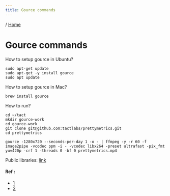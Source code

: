 ```yaml
---
title: Gource commands
---
```


/ [Home](index.md)

# Gource commands



How to setup gource in Ubuntu?
```
sudo apt-get update
sudo apt-get -y install gource
sudo apt update
```

How to setup gource in Mac?
```
brew install gource
```

How to run?
```
cd ~/tact
mkdir gource-work
cd gource-work
git clone git@github.com:tactlabs/prettymetrics.git
cd prettymetrics

gource -1280x720 --seconds-per-day 1 -o - | ffmpeg -y -r 60 -f image2pipe -vcodec ppm -i - -vcodec libx264 -preset ultrafast -pix_fmt yuv420p -crf 1 -threads 0 -bf 0 prettymetrics.mp4
```

Public libraries:
[link](https://docs.google.com/spreadsheets/d/1yJqEM4q3Pw0QqbiAHQJ_AnrBL_-qWQpq-MpInVdoU1o/)


#### Ref :
  * [1](https://installati.one/install-gource-ubuntu-22-04/)
  * [2](https://formulae.brew.sh/formula/gource)
